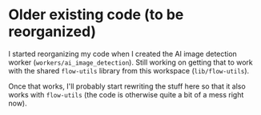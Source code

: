 # Older existing code (to be reorganized)

I started reorganizing my code when I created the AI image detection worker (`workers/ai_image_detection`). Still working on getting that to work with the shared `flow-utils` library from this workspace (`lib/flow-utils`).

Once that works, I'll probably start rewriting the stuff here so that it also works with `flow-utils` (the code is otherwise quite a bit of a mess right now).